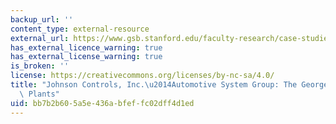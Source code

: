```yaml
---
backup_url: ''
content_type: external-resource
external_url: https://www.gsb.stanford.edu/faculty-research/case-studies/johnson-controls-inc-automotive-systems-group-georgetown-kentucky
has_external_licence_warning: true
has_external_license_warning: true
is_broken: ''
license: https://creativecommons.org/licenses/by-nc-sa/4.0/
title: "Johnson Controls, Inc.\u2014Automotive System Group: The Georgetown, Kentucky\
  \ Plants"
uid: bb7b2b60-5a5e-436a-bfef-fc02dff4d1ed
---
```

